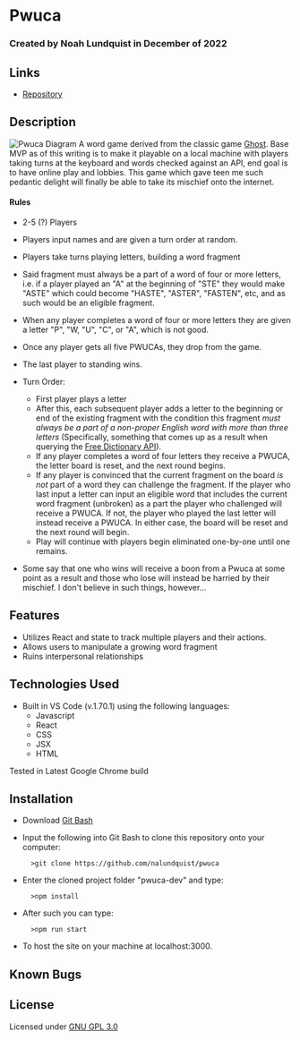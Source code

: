 # Pwuca

### Created by Noah Lundquist in December of 2022

## Links

* [Repository](https://github.com/nalundquist/pwuca)

## Description

![Pwuca Diagram](./src/img/pwuca-diagram-0.1.png)
A word game derived from the classic game [Ghost](https://en.wikipedia.org/wiki/Ghost_(game)).  Base MVP as of this writing is to make it playable on a local machine with players taking turns at the keyboard and words checked against an API, end goal is to have online play and lobbies.  This game which gave teen me such pedantic delight will finally be able to take its mischief onto the internet.

#### Rules

* 2-5 (?) Players
* Players input names and are given a turn order at random.
* Players take turns playing letters, building a word fragment
* Said fragment must always be a part of a word of four or more letters, i.e. if a player played an "A" at the beginning of "STE" they would make "ASTE" which could become "HASTE", "ASTER", "FASTEN", etc, and as such would be an eligible fragment.
* When any player completes a word of four or more letters they are given a letter "P", "W, "U", "C", or "A", which is not good.
* Once any player gets all five PWUCAs, they drop from the game.
* The last player to standing wins.
* Turn Order:

	* First player plays a letter
	* After this, each subsequent player adds a letter to the beginning or end of the existing fragment with the condition this fragment *must always be a part of a non-proper English word with more than three letters* (Specifically, something that comes up as a result when querying the [Free Dictionary API](https://dictionaryapi.dev/)).
	* If any player completes a word of four letters they receive a PWUCA, the letter board is reset, and the next round begins.
	* If any player is convinced that the current fragment on the board *is not* part of a word they can challenge the fragment.  If the player who last input a letter can input an eligible word that includes the current word fragment (unbroken) as a part the player who challenged will receive a PWUCA.  If not, the player who played the last letter will instead receive a PWUCA.  In either case, the board will be reset and the next round will begin.
	* Play will continue with players begin eliminated one-by-one until one remains.

* Some say that one who wins will receive a boon from a Pwuca at some point as a result and those who lose will instead be harried by their mischief.  I don't believe in such things, however...

## Features

* Utilizes React and state to track multiple players and their actions.
* Allows users to manipulate a growing word fragment
* Ruins interpersonal relationships


## Technologies Used

* Built in VS Code (v.1.70.1) using the following languages:
	* Javascript
	* React
	* CSS
	* JSX
	* HTML

Tested in Latest Google Chrome build

## Installation


* Download [Git Bash](https://git-scm.com/downloads)
* Input the following into Git Bash to clone this repository onto your computer:

		>git clone https://github.com/nalundquist/pwuca

* Enter the cloned project folder "pwuca-dev" and type:

		>npm install

* After such you can type:

		>npm run start

* To host the site on your machine at localhost:3000.

## Known Bugs

## License

Licensed under [GNU GPL 3.0](https://www.gnu.org/licenses/gpl-3.0.en.html)